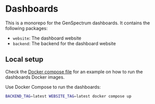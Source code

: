 # Dashboards

This is a monorepo for the GenSpectrum dashboards.
It contains the following packages:
- `website`: The dashboard website
- `backend`: The backend for the dashboard website


## Local setup

Check the [Docker compose file](docker-compose.yml) for an example on how to run the dashboards Docker images.

Use Docker Compose to run the dashboards:
```bash
BACKEND_TAG=latest WEBSITE_TAG=latest docker compose up
```